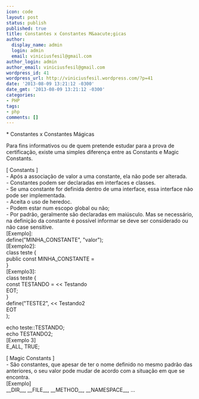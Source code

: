 ```yaml
---
icon: code
layout: post
status: publish
published: true
title: Constantes x Constantes M&aacute;gicas
author:
  display_name: admin
  login: admin
  email: viniciusfesil@gmail.com
author_login: admin
author_email: viniciusfesil@gmail.com
wordpress_id: 41
wordpress_url: http://viniciusfesil.wordpress.com/?p=41
date: '2013-08-09 13:21:12 -0300'
date_gmt: '2013-08-09 13:21:12 -0300'
categories:
- PHP
tags:
- php
comments: []
---
```

<p>* Constantes x Constantes M&aacute;gicas</p>
<p>Para fins informativos ou de quem pretende estudar para a prova de certifica&ccedil;&atilde;o, existe uma simples diferen&ccedil;a entre as Constants e Magic Constants.</p>
<p>[ Constants ]<br />
- Ap&oacute;s a associa&ccedil;&atilde;o de valor a uma constante, ela n&atilde;o pode ser alterada.<br />
- Constantes podem ser declaradas em interfaces e classes.<br />
- Se uma constante for definida dentro de uma interface, essa interface n&atilde;o pode ser implementada.<br />
- Aceita o uso de heredoc.<br />
- Podem estar num escopo global ou n&atilde;o;<br />
- Por padr&atilde;o, geralmente s&atilde;o declaradas em mai&uacute;sculo. Mas se necess&aacute;rio, na defini&ccedil;&atilde;o da constante &eacute; poss&iacute;vel informar se deve ser considerado ou n&atilde;o case sensitive.<br />
[Exemplo]:<br />
define("MINHA_CONSTANTE", "valor");<br />
[Exemplo2]:<br />
class teste {<br />
public const MINHA_CONSTANTE =<br />
}<br />
[Exemplo3]:<br />
class teste {<br />
const TESTANDO = <<<EOT<br />
Testando<br />
EOT;<br />
}<br />
define("TESTE2", <<<EOT<br />
Testando2<br />
EOT<br />
);</p>
<p>echo teste::TESTANDO;<br />
echo TESTANDO2;<br />
[Exemplo 3]<br />
E_ALL, TRUE;</p>
<p>[ Magic Constants ]<br />
- S&atilde;o constantes, que apesar de ter o nome definido no mesmo padr&atilde;o das anteriores, o seu valor pode mudar de acordo com a situa&ccedil;&atilde;o em que se encontra.<br />
[Exemplo]<br />
__DIR__, __FILE__, __METHOD__, __NAMESPACE__, ...</p>
